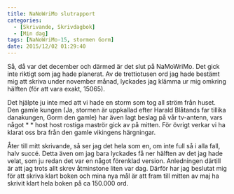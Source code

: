 ```yaml
---
title: NaNoWriMo slutrapport
categories:
  - [Skrivande, Skrivdagbok]
  - [Min dag]
tags: [NaNoWriMo-15, stormen Gorm]
date: 2015/12/02 01:29:40
---
```

Så, då var det december och därmed är det slut på NaMoWriMo. Det gick inte riktigt som jag hade planerat. Av de trettiotusen ord jag hade bestämt mig att skriva under november månad, lyckades jag klämma ur mig omkring hälften (för att vara exakt, 15065).

Det hjälpte ju inte med att vi hade en storm som tog all ström från huset. Den gamle kungen (Ja, stormen är uppkallad efter Harald Blåtands far tillika danakungen, Gorm den gamle) har även lagt beslag på vår tv-antenn, vars något * * host host rostiga maströr gick av på mitten. För övrigt verkar vi ha klarat oss bra från den gamle vikingens härgningar.

Åter till mitt skrivande, så ser jag det hela som en, om inte full så i alla fall, halv succé. Detta även om jag bara lyckades få ner hälften av det jag hade velat, som ju redan det var en något förenklad version. Anledningen därtill är att jag trots allt skrev åtminstone liten var dag. Därför har jag beslutat mig för att skriva klart boken och mina nya mål är att fram till mitten av maj ha skrivit klart hela boken på ca 150.000 ord.
